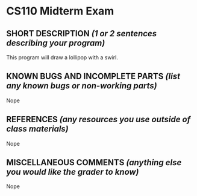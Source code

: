 # CS110 Midterm Exam

## SHORT DESCRIPTION *(1 or 2 sentences describing your program)*
This program will draw a lollipop with a swirl.
## KNOWN BUGS AND INCOMPLETE PARTS *(list any known bugs or non-working parts)*
Nope
## REFERENCES *(any resources you use outside of class materials)*
Nope
## MISCELLANEOUS COMMENTS *(anything else you would like the grader to know)*
Nope
